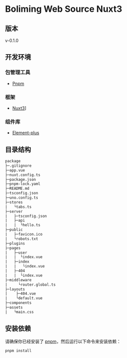# Boliming Web Source Nuxt3

## 版本

v-0.1.0

## 开发环境

### 包管理工具

- [Pnpm](https://pnpm.io/)
  
### 框架

- [Nuxt3](https://nuxt.com/)]

### 组件库

- [Element-plus](https://element-plus.org/)

## 目录结构

```txt
package
├─.gitignore
├─app.vue
├─nuxt.config.ts
├─package.json
├─pnpm-lock.yaml
├─README.md
├─tsconfig.json
├─uno.config.ts
├─stores
|   └tabs.ts
├─server
|   ├─tsconfig.json
|   ├─api
|   |  └hello.ts
├─public
|   ├─favicon.ico
|   └robots.txt
├─plugins
├─pages
|   ├─user
|   |  └index.vue
|   ├─index
|   |   └index.vue
|   ├─404
|   |  └index.vue
├─middleware
|     └router.global.ts
├─layouts
|    ├─404.vue
|    └default.vue
├─components
├─assets
|   └main.css
```

## 安装依赖

请确保你已经安装了 [pnpm](https://pnpm.io/)，然后运行以下命令来安装依赖：

```bash
pnpm install
```
